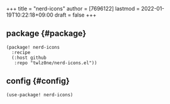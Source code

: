 +++
title = "nerd-icons"
author = [7696122]
lastmod = 2022-01-19T10:22:18+09:00
draft = false
+++

## package {#package}

```elisp
(package! nerd-icons
  :recipe
  (:host github
   :repo "twlz0ne/nerd-icons.el"))
```


## config {#config}

```elisp
(use-package! nerd-icons)
```
